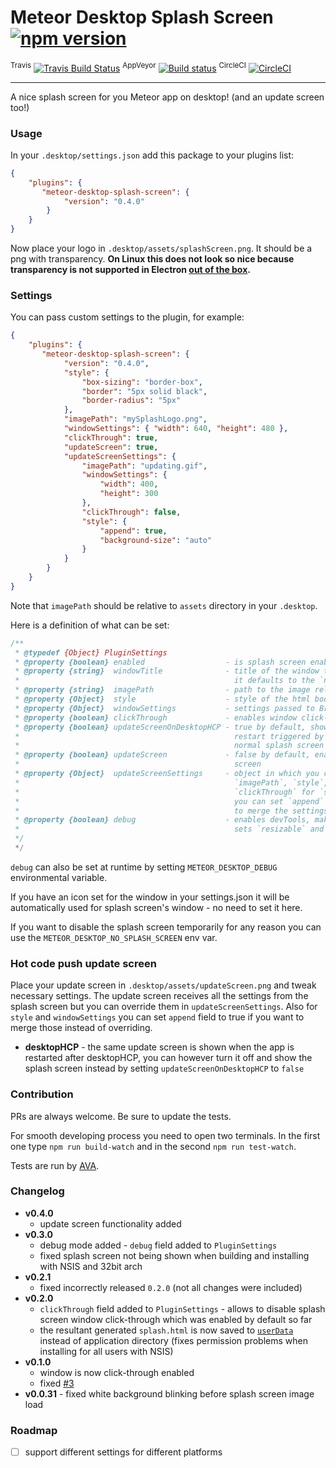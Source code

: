 # Meteor Desktop Splash Screen [![npm version](https://img.shields.io/npm/v/meteor-desktop-splash-screen.svg)](https://npmjs.org/package/meteor-desktop-splash-screen)

<sup>Travis</sup> [![Travis Build Status](https://travis-ci.org/wojtkowiak/meteor-desktop-splash-screen.svg?branch=master)](https://travis-ci.org/wojtkowiak/meteor-desktop-splash-screen) <sup>AppVeyor</sup> [![Build status](https://ci.appveyor.com/api/projects/status/f52xvrra1gouyg1t/branch/master?svg=true)](https://ci.appveyor.com/project/wojtkowiak/meteor-desktop-splash-screen) <sup>CircleCI</sup> [![CircleCI](https://circleci.com/gh/wojtkowiak/meteor-desktop-splash-screen/tree/master.svg?style=svg)](https://circleci.com/gh/wojtkowiak/meteor-desktop-splash-screen/tree/master)

---
A nice splash screen for you Meteor app on desktop! (and an update screen too!)

### Usage

In your `.desktop/settings.json` add this package to your plugins list:
```json
{
    "plugins": {
       "meteor-desktop-splash-screen": {
            "version": "0.4.0"
        }
    }
}
```
Now place your logo in `.desktop/assets/splashScreen.png`. It should be a png with transparency.
__On Linux this does not look so nice because transparency is not supported in Electron [out of the box](https://github.com/electron/electron/blob/master/docs/api/frameless-window.md#limitations).__
 
### Settings

You can pass custom settings to the plugin, for example:
```json
{
    "plugins": {
       "meteor-desktop-splash-screen": {
            "version": "0.4.0",
            "style": { 
                "box-sizing": "border-box",
                "border": "5px solid black",
                "border-radius": "5px"
            },
            "imagePath": "mySplashLogo.png",
            "windowSettings": { "width": 640, "height": 480 },
            "clickThrough": true,
            "updateScreen": true,
            "updateScreenSettings": {
                "imagePath": "updating.gif",
                "windowSettings": {
                    "width": 400,
                    "height": 300
                },
                "clickThrough": false,
                "style": {
                    "append": true,
                    "background-size": "auto"
                }
            }            
        }
    }
}
```
Note that `imagePath` should be relative to `assets` directory in your `.desktop`.

Here is a definition of what can be set:
```javascript
/**
 * @typedef {Object} PluginSettings
 * @property {boolean} enabled                  - is splash screen enabled
 * @property {string}  windowTitle              - title of the window that shows splash screen -
 *                                                it defaults to the `name` from settings.json
 * @property {string}  imagePath                - path to the image relative to the .desktop dir
 * @property {Object}  style                    - style of the html body that displays the image
 * @property {Object}  windowSettings           - settings passed to BrowserWindow
 * @property {boolean} clickThrough             - enables window click-through [true by default]
 * @property {boolean} updateScreenOnDesktopHCP - true by default, shows update screen after app
 *                                                restart triggered by desktop HCP update, otherwise
 *                                                normal splash screen will be used
 * @property {boolean} updateScreen             - false by default, enables hot code push update
 *                                                screen
 * @property {Object}  updateScreenSettings     - object in which you can override `windowTitle`,
 *                                                `imagePath`, `style`, `windowSettings`,
 *                                                `clickThrough` for `style` and `windowSettings`
 *                                                you can set `append` fields to true if you want
 *                                                to merge the settings and append/override them
 * @property {boolean} debug                    - enables devTools, makes the window remain open,
 *                                                sets `resizable` and `alwaysOnTop` to false
 */
 */
```
`debug` can also be set at runtime by setting `METEOR_DESKTOP_DEBUG` environmental variable. 

If you have an icon set for the window in your settings.json it will be automatically used for splash screen's window - no need to set it here.

If you want to disable the splash screen temporarily for any reason you can use the `METEOR_DESKTOP_NO_SPLASH_SCREEN` env var.  

### Hot code push update screen

Place your update screen in `.desktop/assets/updateScreen.png` and tweak necessary settings. The update screen receives all the settings from the splash screen but you can override them in `updateScreenSettings`.
Also for `style` and `windowSettings` you can set `append` field to true if you want to merge those instead of overriding.

- **desktopHCP** - the same update screen is shown when the app is restarted after desktopHCP, you can however turn it off and show the splash screen instead by setting `updateScreenOnDesktopHCP` to `false` 


### Contribution

PRs are always welcome. Be sure to update the tests.

For smooth developing process you need to open two terminals. In the first one type `npm run build-watch` and in the second `npm run test-watch`. 

Tests are run by [AVA](https://github.com/avajs).

### Changelog
- **v0.4.0**
    - update screen functionality added
- **v0.3.0**
    - debug mode added - `debug` field added to `PluginSettings`
    - fixed splash screen not being shown when building and installing with NSIS and 32bit arch
- **v0.2.1**
    - fixed incorrectly released `0.2.0` (not all changes were included)
- **v0.2.0**
    - `clickThrough` field added to `PluginSettings` - allows to disable splash screen window 
    click-through which was enabled by default so far
    - the resultant generated `splash.html` is now saved to 
    [`userData`](http://electron.atom.io/docs/api/app/#appgetpathname)
      instead of application directory (fixes permission problems when installing for all users 
      with NSIS)
- **v0.1.0**
    - window is now click-through enabled
    - fixed [#3](https://github.com/wojtkowiak/meteor-desktop-splash-screen/issues/3)
- **v0.0.31** - fixed white background blinking before splash screen image load

### Roadmap

- [ ] support different settings for different platforms
 
